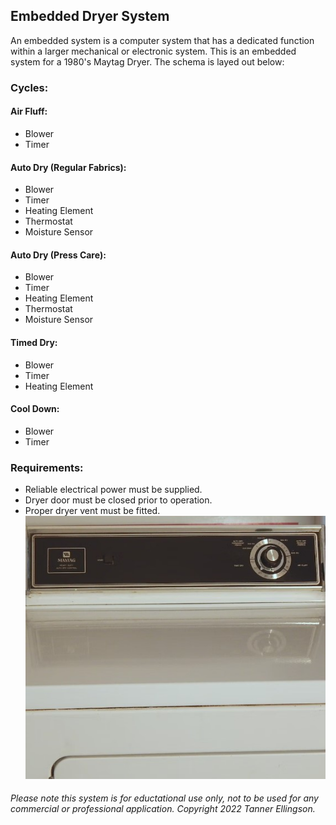 ## Embedded Dryer System
An embedded system is a computer system that has a dedicated function within a larger mechanical or electronic system. This is an embedded system for a 1980's Maytag Dryer. The schema is layed out below: <br>
### **Cycles:**
#### Air Fluff:
* Blower
* Timer
#### Auto Dry (Regular Fabrics):
* Blower
* Timer
* Heating Element
* Thermostat
* Moisture Sensor
#### Auto Dry (Press Care):
* Blower
* Timer
* Heating Element
* Thermostat
* Moisture Sensor
#### Timed Dry:
* Blower
* Timer
* Heating Element
#### Cool Down:
* Blower
* Timer
### **Requirements:**
* Reliable electrical power must be supplied.<br>
* Dryer door must be closed prior to operation.<br>
* Proper dryer vent must be fitted.<br>
![Alt text](Maytag.jpg)
###### Please note this system is for eductational use only, not to be used for any commercial or professional application. Copyright 2022 Tanner Ellingson.


